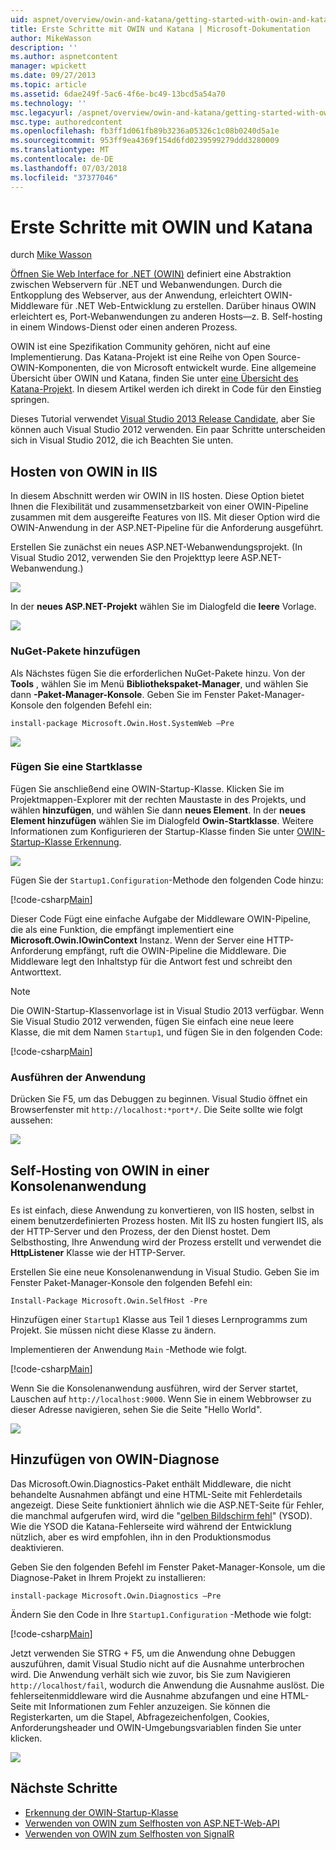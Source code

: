 ```yaml
---
uid: aspnet/overview/owin-and-katana/getting-started-with-owin-and-katana
title: Erste Schritte mit OWIN und Katana | Microsoft-Dokumentation
author: MikeWasson
description: ''
ms.author: aspnetcontent
manager: wpickett
ms.date: 09/27/2013
ms.topic: article
ms.assetid: 6dae249f-5ac6-4f6e-bc49-13bcd5a54a70
ms.technology: ''
msc.legacyurl: /aspnet/overview/owin-and-katana/getting-started-with-owin-and-katana
msc.type: authoredcontent
ms.openlocfilehash: fb3ff1d061fb89b3236a05326c1c08b0240d5a1e
ms.sourcegitcommit: 953ff9ea4369f154d6fd0239599279ddd3280009
ms.translationtype: MT
ms.contentlocale: de-DE
ms.lasthandoff: 07/03/2018
ms.locfileid: "37377046"
---
```

<a name="getting-started-with-owin-and-katana"></a>Erste Schritte mit OWIN und Katana
====================
durch [Mike Wasson](https://github.com/MikeWasson)

[Öffnen Sie Web Interface for .NET (OWIN)](http://owin.org/) definiert eine Abstraktion zwischen Webservern für .NET und Webanwendungen. Durch die Entkopplung des Webserver, aus der Anwendung, erleichtert OWIN-Middleware für .NET Web-Entwicklung zu erstellen. Darüber hinaus OWIN erleichtert es, Port-Webanwendungen zu anderen Hosts&#8212;z. B. Self-hosting in einem Windows-Dienst oder einen anderen Prozess.

OWIN ist eine Spezifikation Community gehören, nicht auf eine Implementierung. Das Katana-Projekt ist eine Reihe von Open Source-OWIN-Komponenten, die von Microsoft entwickelt wurde. Eine allgemeine Übersicht über OWIN und Katana, finden Sie unter [eine Übersicht des Katana-Projekt](an-overview-of-project-katana.md). In diesem Artikel werden ich direkt in Code für den Einstieg springen.

Dieses Tutorial verwendet [Visual Studio 2013 Release Candidate](https://go.microsoft.com/fwlink/?LinkId=306566), aber Sie können auch Visual Studio 2012 verwenden. Ein paar Schritte unterscheiden sich in Visual Studio 2012, die ich Beachten Sie unten.

## <a name="host-owin-in-iis"></a>Hosten von OWIN in IIS

In diesem Abschnitt werden wir OWIN in IIS hosten. Diese Option bietet Ihnen die Flexibilität und zusammensetzbarkeit von einer OWIN-Pipeline zusammen mit dem ausgereifte Features von IIS. Mit dieser Option wird die OWIN-Anwendung in der ASP.NET-Pipeline für die Anforderung ausgeführt.

Erstellen Sie zunächst ein neues ASP.NET-Webanwendungsprojekt. (In Visual Studio 2012, verwenden Sie den Projekttyp leere ASP.NET-Webanwendung.)

![](getting-started-with-owin-and-katana/_static/image1.png)

In der **neues ASP.NET-Projekt** wählen Sie im Dialogfeld die **leere** Vorlage.

![](getting-started-with-owin-and-katana/_static/image2.png)

### <a name="add-nuget-packages"></a>NuGet-Pakete hinzufügen

Als Nächstes fügen Sie die erforderlichen NuGet-Pakete hinzu. Von der **Tools** , wählen Sie im Menü **Bibliothekspaket-Manager**, und wählen Sie dann **-Paket-Manager-Konsole**. Geben Sie im Fenster Paket-Manager-Konsole den folgenden Befehl ein:

`install-package Microsoft.Owin.Host.SystemWeb –Pre`

![](getting-started-with-owin-and-katana/_static/image3.png)

### <a name="add-a-startup-class"></a>Fügen Sie eine Startklasse

Fügen Sie anschließend eine OWIN-Startup-Klasse. Klicken Sie im Projektmappen-Explorer mit der rechten Maustaste in des Projekts, und wählen **hinzufügen**, und wählen Sie dann **neues Element**. In der **neues Element hinzufügen** wählen Sie im Dialogfeld **Owin-Startklasse**. Weitere Informationen zum Konfigurieren der Startup-Klasse finden Sie unter [OWIN-Startup-Klasse Erkennung](owin-startup-class-detection.md).

![](getting-started-with-owin-and-katana/_static/image4.png)

Fügen Sie der `Startup1.Configuration`-Methode den folgenden Code hinzu:

[!code-csharp[Main](getting-started-with-owin-and-katana/samples/sample1.cs?highlight=3)]

Dieser Code Fügt eine einfache Aufgabe der Middleware OWIN-Pipeline, die als eine Funktion, die empfängt implementiert eine **Microsoft.Owin.IOwinContext** Instanz. Wenn der Server eine HTTP-Anforderung empfängt, ruft die OWIN-Pipeline die Middleware. Die Middleware legt den Inhaltstyp für die Antwort fest und schreibt den Antworttext.

> [!NOTE]
> Die OWIN-Startup-Klassenvorlage ist in Visual Studio 2013 verfügbar. Wenn Sie Visual Studio 2012 verwenden, fügen Sie einfach eine neue leere Klasse, die mit dem Namen `Startup1`, und fügen Sie in den folgenden Code:


[!code-csharp[Main](getting-started-with-owin-and-katana/samples/sample2.cs)]

### <a name="run-the-application"></a>Ausführen der Anwendung

Drücken Sie F5, um das Debuggen zu beginnen. Visual Studio öffnet ein Browserfenster mit `http://localhost:*port*/`. Die Seite sollte wie folgt aussehen:

![](getting-started-with-owin-and-katana/_static/image5.png)

## <a name="self-host-owin-in-a-console-application"></a>Self-Hosting von OWIN in einer Konsolenanwendung

Es ist einfach, diese Anwendung zu konvertieren, von IIS hosten, selbst in einem benutzerdefinierten Prozess hosten. Mit IIS zu hosten fungiert IIS, als der HTTP-Server und den Prozess, der den Dienst hostet. Dem Selbsthosting, Ihre Anwendung wird der Prozess erstellt und verwendet die **HttpListener** Klasse wie der HTTP-Server.

Erstellen Sie eine neue Konsolenanwendung in Visual Studio. Geben Sie im Fenster Paket-Manager-Konsole den folgenden Befehl ein:

`Install-Package Microsoft.Owin.SelfHost -Pre`

Hinzufügen einer `Startup1` Klasse aus Teil 1 dieses Lernprogramms zum Projekt. Sie müssen nicht diese Klasse zu ändern.

Implementieren der Anwendung `Main` -Methode wie folgt.

[!code-csharp[Main](getting-started-with-owin-and-katana/samples/sample3.cs)]

Wenn Sie die Konsolenanwendung ausführen, wird der Server startet, Lauschen auf `http://localhost:9000`. Wenn Sie in einem Webbrowser zu dieser Adresse navigieren, sehen Sie die Seite "Hello World".

![](getting-started-with-owin-and-katana/_static/image6.png)

## <a name="add-owin-diagnostics"></a>Hinzufügen von OWIN-Diagnose

Das Microsoft.Owin.Diagnostics-Paket enthält Middleware, die nicht behandelte Ausnahmen abfängt und eine HTML-Seite mit Fehlerdetails angezeigt. Diese Seite funktioniert ähnlich wie die ASP.NET-Seite für Fehler, die manchmal aufgerufen wird, wird die "[gelben Bildschirm fehl](http://en.wikipedia.org/wiki/Yellow_Screen_of_Death#Yellow)" (YSOD). Wie die YSOD die Katana-Fehlerseite wird während der Entwicklung nützlich, aber es wird empfohlen, ihn in den Produktionsmodus deaktivieren.

Geben Sie den folgenden Befehl im Fenster Paket-Manager-Konsole, um die Diagnose-Paket in Ihrem Projekt zu installieren:

`install-package Microsoft.Owin.Diagnostics –Pre`

Ändern Sie den Code in Ihre `Startup1.Configuration` -Methode wie folgt:

[!code-csharp[Main](getting-started-with-owin-and-katana/samples/sample4.cs?highlight=4,9-12)]

Jetzt verwenden Sie STRG + F5, um die Anwendung ohne Debuggen auszuführen, damit Visual Studio nicht auf die Ausnahme unterbrochen wird. Die Anwendung verhält sich wie zuvor, bis Sie zum Navigieren `http://localhost/fail`, wodurch die Anwendung die Ausnahme auslöst. Die fehlerseitenmiddleware wird die Ausnahme abzufangen und eine HTML-Seite mit Informationen zum Fehler anzuzeigen. Sie können die Registerkarten, um die Stapel, Abfragezeichenfolgen, Cookies, Anforderungsheader und OWIN-Umgebungsvariablen finden Sie unter klicken.

![](getting-started-with-owin-and-katana/_static/image7.png)

## <a name="next-steps"></a>Nächste Schritte

- [Erkennung der OWIN-Startup-Klasse](owin-startup-class-detection.md)
- [Verwenden von OWIN zum Selfhosten von ASP.NET-Web-API](../../../web-api/overview/hosting-aspnet-web-api/use-owin-to-self-host-web-api.md)
- [Verwenden von OWIN zum Selfhosten von SignalR](../../../signalr/overview/deployment/tutorial-signalr-self-host.md)
